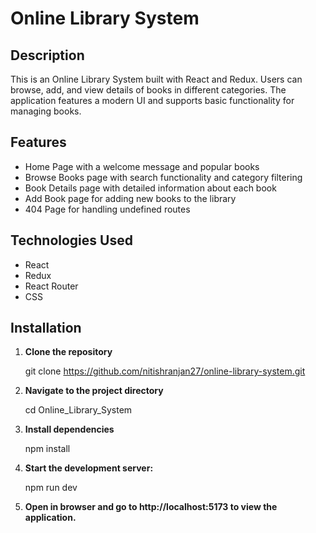 # Online Library System

## Description

This is an Online Library System built with React and Redux. Users can browse, add, and view details of books in different categories. The application features a modern UI and supports basic functionality for managing books.

## Features

- Home Page with a welcome message and popular books
- Browse Books page with search functionality and category filtering
- Book Details page with detailed information about each book
- Add Book page for adding new books to the library
- 404 Page for handling undefined routes

## Technologies Used

- React
- Redux
- React Router
- CSS

## Installation

1. **Clone the repository**

   git clone https://github.com/nitishranjan27/online-library-system.git

2. **Navigate to the project directory**

    cd Online_Library_System

3. **Install dependencies**

    npm install

4. **Start the development server:**

    npm run dev

5. **Open in browser and go to http://localhost:5173 to view the application.**

